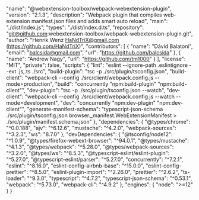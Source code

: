   "name": "@webextension-toolbox/webpack-webextension-plugin",
  "version": "2.1.3",
  "description": "Webpack plugin that compiles web-extension manifest.json files and adds smart auto reload",
  "main": "./dist/index.js",
  "types": "./dist/index.d.ts",
  "repository": "git@github.com:webextension-toolbox/webpack-webextension-plugin.git",
  "author": "Henrik Wenz <HaNdTriX@gmail.com> (https://github.com/HaNdTriX)",
  "contributors": [
    {
      "name": "Dávid Balatoni",
      "email": "balcsida@gmail.com",
      "url": "https://github.com/balcsida"
    },
    {
      "name": "Andrew Nagy",
      "url": "https://github.com/tm1000"
    }
  ],
  "license": "MIT",
  "private": false,
  "scripts": {
    "lint": "eslint --ignore-path .eslintignore --ext .js,.ts ./src",
    "build-plugin": "tsc -p ./src/plugin/tsconfig.json",
    "build-client": "webpack-cli --config ./src/client/webpack.config.js --mode=production",
    "build": "concurrently \"npm:build-plugin\" \"npm:build-client\"",
    "dev-plugin": "tsc -p ./src/plugin/tsconfig.json --watch",
    "dev-client": "webpack-cli --config ./src/client/webpack.config.js --watch --mode=development",
    "dev": "concurrently \"npm:dev-plugin\" \"npm:dev-client\"",
    "generate-manifest-schema": "typescript-json-schema ./src/plugin/tsconfig.json browser._manifest.WebExtensionManifest > ./src/plugin/manifest.schema.json"
  },
  "dependencies": {
    "@types/chrome": "^0.0.188",
    "ajv": "^6.12.6",
    "mustache": "^4.2.0",
    "webpack-sources": "^3.2.3",
    "ws": "8.7.0"
  },
  "devDependencies": {
    "@tsconfig/node12": "^1.0.9",
    "@types/firefox-webext-browser": "^94.0.1",
    "@types/mustache": "^4.1.3",
    "@types/webpack": "^5.28.0",
    "@types/webpack-sources": "^3.2.0",
    "@types/ws": "^8.5.3",
    "@typescript-eslint/eslint-plugin": "^5.27.0",
    "@typescript-eslint/parser": "^5.27.0",
    "concurrently": "^7.2.1",
    "eslint": "^8.16.0",
    "eslint-config-airbnb-base": "^15.0.0",
    "eslint-config-prettier": "^8.5.0",
    "eslint-plugin-import": "^2.26.0",
    "prettier": "^2.6.2",
    "ts-loader": "^9.3.0",
    "typescript": "^4.7.2",
    "typescript-json-schema": "^0.53.1",
    "webpack": "^5.73.0",
    "webpack-cli": "^4.9.2"
  },
  "engines": {
    "node": ">=12"
  }
}
